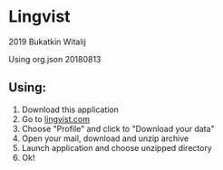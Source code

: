 # Lingvist

2019 Bukatkin Witalij

Using org.json 20180813

## Using:
1. Download this application
2. Go to [lingvist.com](https://learn.lingvist.com/#account?)
3. Choose "Profile" and click to "Download your data"
4. Open your mail, download and unzip archive
5. Launch application and choose unzipped directory
6. Ok!
